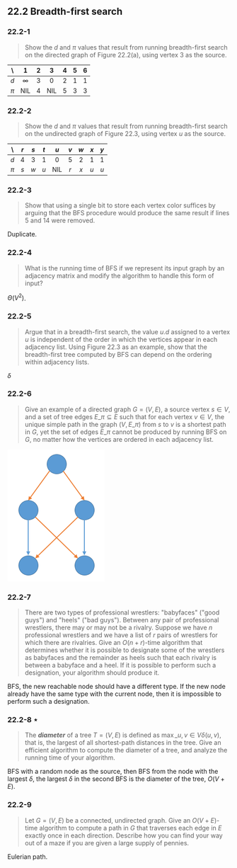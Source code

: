 ## 22.2 Breadth-first search

### 22.2-1

> Show the $d$ and $\pi$ values that result from running breadth-first search on the directed graph of Figure 22.2(a), using vertex 3 as the source.

| \ | 1 | 2 | 3 | 4 | 5 | 6 |
|:-:|:-:|:-:|:-:|:-:|:-:|:-:|
| $d$ | $\infty$ | 3 | 0 | 2 | 1 | 1 |
| $\pi$ | NIL | 4 | NIL | 5 | 3 | 3 |

### 22.2-2

> Show the $d$ and $\pi$ values that result from running breadth-first search on the undirected graph of Figure 22.3, using vertex $u$ as the source.

| \ | $r$ | $s$ | $t$ | $u$ | $v$ | $w$ | $x$ | $y$ |
|:-:|:-:|:-:|:-:|:-:|:-:|:-:|:-:|:-:|
| $d$ | 4 | 3 | 1 | 0 | 5 | 2 | 1 | 1 |
| $\pi$ | $s$ | $w$ | $u$ | NIL | $r$ | $x$ | $u$ | $u$ |

### 22.2-3

> Show that using a single bit to store each vertex color suffices by arguing that the BFS procedure would produce the same result if lines 5 and 14 were removed.

Duplicate.

### 22.2-4

> What is the running time of BFS if we represent its input graph by an adjacency matrix and modify the algorithm to handle this form of input?

$\Theta(V^2)$.

### 22.2-5

> Argue that in a breadth-first search, the value $u.d$ assigned to a vertex $u$ is independent of the order in which the vertices appear in each adjacency list. Using Figure 22.3 as an example, show that the breadth-first tree computed by BFS can depend on the ordering within adjacency lists.

$\delta$

### 22.2-6

> Give an example of a directed graph $G = (V, E)$, a source vertex $s \in V$, and a set of tree edges $E\_\pi \subseteq E$ such that for each vertex $v \in V$, the unique simple path in the graph $(V, E\_\pi)$ from $s$ to $v$ is a shortest path in $G$, yet the set of edges $E\_\pi$ cannot be produced by running BFS on $G$, no matter how the vertices are ordered in each adjacency list.

![](./img/22.2-6_1.png)

### 22.2-7

> There are two types of professional wrestlers: "babyfaces" ("good guys") and "heels" ("bad guys"). Between any pair of professional wrestlers, there may or may not be a rivalry. Suppose we have $n$ professional wrestlers and we have a list of $r$ pairs of wrestlers for which there are rivalries. Give an $O(n+r)$-time algorithm that determines whether it is possible to designate some of the wrestlers as babyfaces and the remainder as heels such that each rivalry is between a babyface and a heel. If it is possible to perform such a designation, your algorithm should produce it.

BFS, the new reachable node should have a different type. If the new node already have the same type with the current node, then it is impossible to perform such a designation.

### 22.2-8 $\star$

> The __*diameter*__ of a tree $T = (V, E)$ is defined as $\max\_{u,v \in V}\delta(u,v)$, that is, the largest of all shortest-path distances in the tree. Give an efficient algorithm to compute the diameter of a tree, and analyze the running time of your algorithm.

BFS with a random node as the source, then BFS from the node with the largest $\delta$, the largest $\delta$ in the second BFS is the diameter of the tree, $O(V + E)$.

### 22.2-9

> Let $G = (V, E)$ be a connected, undirected graph. Give an $O(V + E)$-time algorithm to compute a path in $G$ that traverses each edge in $E$ exactly once in each direction. Describe how you can find your way out of a maze if you are given a large supply of pennies.

Eulerian path.
